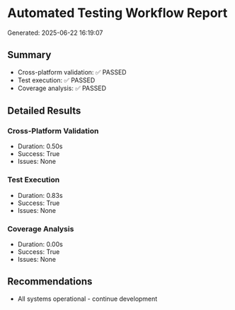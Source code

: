 
# Automated Testing Workflow Report
Generated: 2025-06-22 16:19:07

## Summary
- Cross-platform validation: ✅ PASSED
- Test execution: ✅ PASSED
- Coverage analysis: ✅ PASSED

## Detailed Results

### Cross-Platform Validation
- Duration: 0.50s
- Success: True
- Issues: None

### Test Execution
- Duration: 0.83s
- Success: True
- Issues: None

### Coverage Analysis
- Duration: 0.00s
- Success: True
- Issues: None

## Recommendations
- All systems operational - continue development
